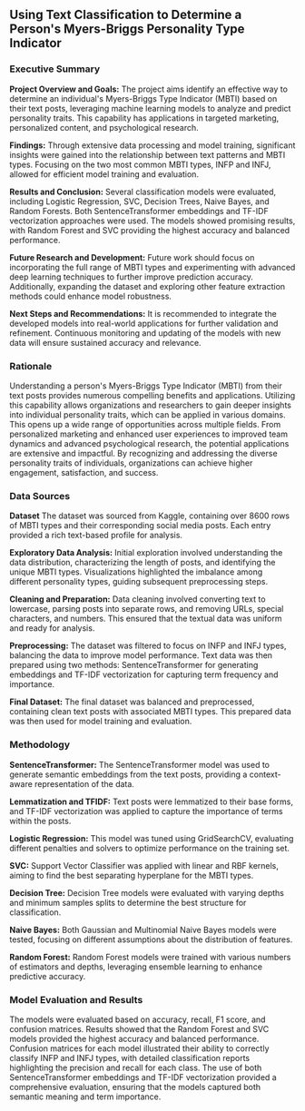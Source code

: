 ## Using Text Classification to Determine a Person's Myers-Briggs Personality Type Indicator

### Executive Summary

**Project Overview and Goals:**
The project aims identify an effective way to determine an individual's Myers-Briggs Type Indicator (MBTI) based on their text posts, leveraging machine learning models to analyze and predict personality traits. This capability has applications in targeted marketing, personalized content, and psychological research.

**Findings:**
Through extensive data processing and model training, significant insights were gained into the relationship between text patterns and MBTI types. Focusing on the two most common MBTI types, INFP and INFJ, allowed for efficient model training and evaluation.

**Results and Conclusion:**
Several classification models were evaluated, including Logistic Regression, SVC, Decision Trees, Naive Bayes, and Random Forests. Both SentenceTransformer embeddings and TF-IDF vectorization approaches were used. The models showed promising results, with Random Forest and SVC providing the highest accuracy and balanced performance.

**Future Research and Development:**
Future work should focus on incorporating the full range of MBTI types and experimenting with advanced deep learning techniques to further improve prediction accuracy. Additionally, expanding the dataset and exploring other feature extraction methods could enhance model robustness.

**Next Steps and Recommendations:**
It is recommended to integrate the developed models into real-world applications for further validation and refinement. Continuous monitoring and updating of the models with new data will ensure sustained accuracy and relevance.

### Rationale
Understanding a person's Myers-Briggs Type Indicator (MBTI) from their text posts provides numerous compelling benefits and applications. Utilizing this capability allows organizations and researchers to gain deeper insights into individual personality traits, which can be applied in various domains. This opens up a wide range of opportunities across multiple fields. From personalized marketing and enhanced user experiences to improved team dynamics and advanced psychological research, the potential applications are extensive and impactful. By recognizing and addressing the diverse personality traits of individuals, organizations can achieve higher engagement, satisfaction, and success.

### Data Sources
**Dataset**
The dataset was sourced from Kaggle, containing over 8600 rows of MBTI types and their corresponding social media posts. Each entry provided a rich text-based profile for analysis.

**Exploratory Data Analysis:**
Initial exploration involved understanding the data distribution, characterizing the length of posts, and identifying the unique MBTI types. Visualizations highlighted the imbalance among different personality types, guiding subsequent preprocessing steps.

**Cleaning and Preparation:**
Data cleaning involved converting text to lowercase, parsing posts into separate rows, and removing URLs, special characters, and numbers. This ensured that the textual data was uniform and ready for analysis.

**Preprocessing:**
The dataset was filtered to focus on INFP and INFJ types, balancing the data to improve model performance. Text data was then prepared using two methods: SentenceTransformer for generating embeddings and TF-IDF vectorization for capturing term frequency and importance.

**Final Dataset:**
The final dataset was balanced and preprocessed, containing clean text posts with associated MBTI types. This prepared data was then used for model training and evaluation.

### Methodology

**SentenceTransformer:**
The SentenceTransformer model was used to generate semantic embeddings from the text posts, providing a context-aware representation of the data.

**Lemmatization and TFIDF:**
Text posts were lemmatized to their base forms, and TF-IDF vectorization was applied to capture the importance of terms within the posts.

**Logistic Regression:**
This model was tuned using GridSearchCV, evaluating different penalties and solvers to optimize performance on the training set.

**SVC:**
Support Vector Classifier was applied with linear and RBF kernels, aiming to find the best separating hyperplane for the MBTI types.

**Decision Tree:**
Decision Tree models were evaluated with varying depths and minimum samples splits to determine the best structure for classification.

**Naive Bayes:**
Both Gaussian and Multinomial Naive Bayes models were tested, focusing on different assumptions about the distribution of features.

**Random Forest:**
Random Forest models were trained with various numbers of estimators and depths, leveraging ensemble learning to enhance predictive accuracy.

### Model Evaluation and Results

The models were evaluated based on accuracy, recall, F1 score, and confusion matrices. Results showed that the Random Forest and SVC models provided the highest accuracy and balanced performance. Confusion matrices for each model illustrated their ability to correctly classify INFP and INFJ types, with detailed classification reports highlighting the precision and recall for each class. The use of both SentenceTransformer embeddings and TF-IDF vectorization provided a comprehensive evaluation, ensuring that the models captured both semantic meaning and term importance.
